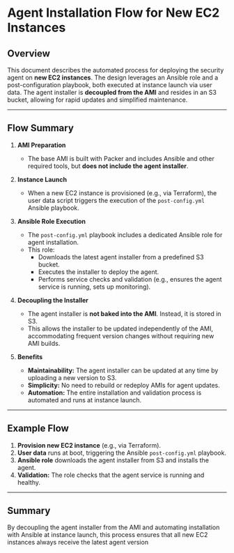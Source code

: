 # Agent Installation Flow for New EC2 Instances

## Overview

This document describes the automated process for deploying the security agent on **new EC2 instances**. The design leverages an Ansible role and a post-configuration playbook, both executed at instance launch via user data. The agent installer is **decoupled from the AMI** and resides in an S3 bucket, allowing for rapid updates and simplified maintenance.

---

## Flow Summary

1. **AMI Preparation**
   - The base AMI is built with Packer and includes Ansible and other required tools, but **does not include the agent installer**.

2. **Instance Launch**
   - When a new EC2 instance is provisioned (e.g., via Terraform), the user data script triggers the execution of the `post-config.yml` Ansible playbook.

3. **Ansible Role Execution**
   - The `post-config.yml` playbook includes a dedicated Ansible role for agent installation.
   - This role:
     - Downloads the latest agent installer from a predefined S3 bucket.
     - Executes the installer to deploy the agent.
     - Performs service checks and validation (e.g., ensures the agent service is running, sets up monitoring).

4. **Decoupling the Installer**
   - The agent installer is **not baked into the AMI**. Instead, it is stored in S3.
   - This allows the installer to be updated independently of the AMI, accommodating frequent version changes without requiring new AMI builds.

5. **Benefits**
   - **Maintainability:** The agent installer can be updated at any time by uploading a new version to S3.
   - **Simplicity:** No need to rebuild or redeploy AMIs for agent updates.
   - **Automation:** The entire installation and validation process is automated and runs at instance launch.

---

## Example Flow

1. **Provision new EC2 instance** (e.g., via Terraform).
2. **User data** runs at boot, triggering the Ansible `post-config.yml` playbook.
3. **Ansible role** downloads the agent installer from S3 and installs the agent.
4. **Validation:** The role checks that the agent service is running and healthy.

---

## Summary

By decoupling the agent installer from the AMI and automating installation with Ansible at instance launch, this process ensures that all new EC2 instances always receive the latest agent version